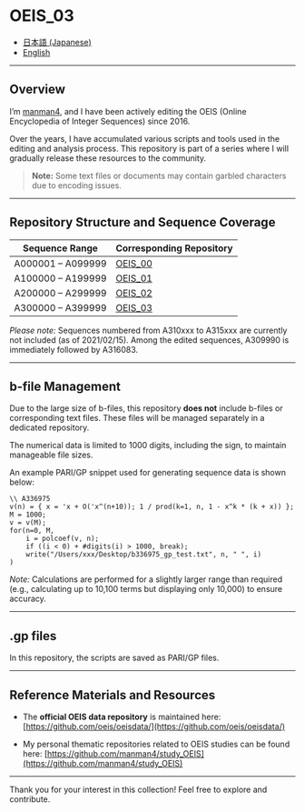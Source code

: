 # OEIS_03

* [日本語 (Japanese)](README_ja.md)
* [English](README.md)

---

## Overview

I’m [manman4](https://github.com/manman4), and I have been actively editing the OEIS (Online Encyclopedia of Integer Sequences) since 2016.

Over the years, I have accumulated various scripts and tools used in the editing and analysis process. This repository is part of a series where I will gradually release these resources to the community.

> **Note:** Some text files or documents may contain garbled characters due to encoding issues.

---

## Repository Structure and Sequence Coverage

| Sequence Range    | Corresponding Repository                       |
| ----------------- | ---------------------------------------------- |
| A000001 – A099999 | [OEIS_00](https://github.com/manman4/OEIS_00) |
| A100000 – A199999 | [OEIS_01](https://github.com/manman4/OEIS_01) |
| A200000 – A299999 | [OEIS_02](https://github.com/manman4/OEIS_02) |
| A300000 – A399999 | [OEIS_03](https://github.com/manman4/OEIS_03) |

*Please note:* Sequences numbered from A310xxx to A315xxx are currently not included (as of 2021/02/15). Among the edited sequences, A309990 is immediately followed by A316083.

---

## b-file Management

Due to the large size of b-files, this repository **does not** include b-files or corresponding text files. These files will be managed separately in a dedicated repository.

The numerical data is limited to 1000 digits, including the sign, to maintain manageable file sizes.

An example PARI/GP snippet used for generating sequence data is shown below:

```pari
\\ A336975
v(n) = { x = 'x + O('x^(n+10)); 1 / prod(k=1, n, 1 - x^k * (k + x)) };
M = 1000;
v = v(M);
for(n=0, M,
    i = polcoef(v, n);
    if ((i < 0) + #digits(i) > 1000, break);
    write("/Users/xxx/Desktop/b336975_gp_test.txt", n, " ", i)
)
```

*Note:* Calculations are performed for a slightly larger range than required (e.g., calculating up to 10,100 terms but displaying only 10,000) to ensure accuracy.

---

## .gp files

In this repository, the scripts are saved as PARI/GP files.

---

## Reference Materials and Resources

* The **official OEIS data repository** is maintained here:
  [https://github.com/oeis/oeisdata/](https://github.com/oeis/oeisdata/)

* My personal thematic repositories related to OEIS studies can be found here:
  [https://github.com/manman4/study_OEIS](https://github.com/manman4/study_OEIS)

---

Thank you for your interest in this collection! Feel free to explore and contribute.
